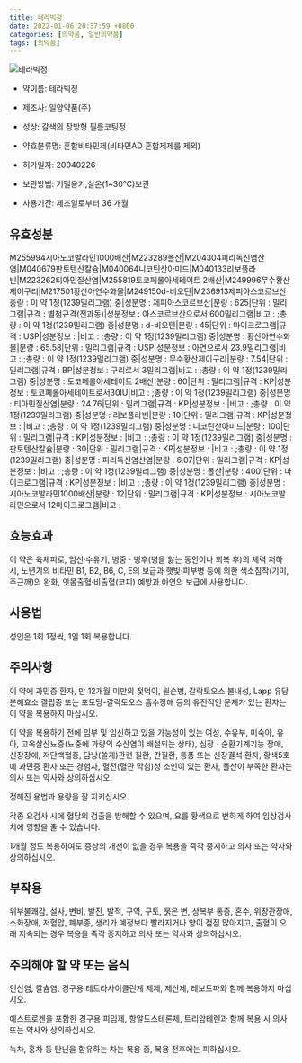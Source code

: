```yaml
---
title: 테라빅정
date: 2022-01-06 20:37:59 +0800
categories: [의약품, 일반의약품]
tags: [의약품]
---
```

![테라빅정](https://nedrug.mfds.go.kr/pbp/cmn/itemImageDownload/147428023057800016)

- 약이름: 테라빅정
- 제조사: 일양약품(주)
- 성상: 갈색의 장방형 필름코팅정 

- 약효분류명: 혼합비타민제(비타민AD 혼합제제를 제외)
- 허가일자: 20040226
- 보관방법: 기밀용기,실온(1~30℃)보관 

- 사용기간: 제조일로부터 36 개월
## 유효성분
M255994시아노코발라민1000배산|M223289폴산|M204304피리독신염산염|M040679판토텐산칼슘|M040064니코틴산아미드|M040133리보플라빈|M223262티아민질산염|M255819토코페롤아세테이트 2배산|M249996무수황산제이구리|M217501황산아연수화물|M249150d-비오틴|M236913제피아스코르브산
총량 : 이 약 1정(1239밀리그램) 중|성분명 : 제피아스코르브산|분량 : 625|단위 : 밀리그램|규격 : 별첨규격(전과동)|성분정보 : 아스코르브산으로서 600밀리그램|비고 : ;총량 : 이 약 1정(1239밀리그램) 중|성분명 : d-비오틴|분량 : 45|단위 : 마이크로그램|규격 : USP|성분정보 : |비고 : ;총량 : 이 약 1정(1239밀리그램) 중|성분명 : 황산아연수화물|분량 : 65.58|단위 : 밀리그램|규격 : USP|성분정보 : 아연으로서 23.9밀리그램|비고 : ;총량 : 이 약 1정(1239밀리그램) 중|성분명 : 무수황산제이구리|분량 : 7.54|단위 : 밀리그램|규격 : BP|성분정보 : 구리로서 3밀리그램|비고 : ;총량 : 이 약 1정(1239밀리그램) 중|성분명 : 토코페롤아세테이트 2배산|분량 : 60|단위 : 밀리그램|규격 : KP|성분정보 : 토코페롤아세테이트로서30IU|비고 : ;총량 : 이 약 1정(1239밀리그램) 중|성분명 : 티아민질산염|분량 : 24.76|단위 : 밀리그램|규격 : KP|성분정보 : |비고 : ;총량 : 이 약 1정(1239밀리그램) 중|성분명 : 리보플라빈|분량 : 10|단위 : 밀리그램|규격 : KP|성분정보 : |비고 : ;총량 : 이 약 1정(1239밀리그램) 중|성분명 : 니코틴산아미드|분량 : 100|단위 : 밀리그램|규격 : KP|성분정보 : |비고 : ;총량 : 이 약 1정(1239밀리그램) 중|성분명 : 판토텐산칼슘|분량 : 30|단위 : 밀리그램|규격 : KP|성분정보 : |비고 : ;총량 : 이 약 1정(1239밀리그램) 중|성분명 : 피리독신염산염|분량 : 6.07|단위 : 밀리그램|규격 : KP|성분정보 : |비고 : ;총량 : 이 약 1정(1239밀리그램) 중|성분명 : 폴산|분량 : 400|단위 : 마이크로그램|규격 : KP|성분정보 : |비고 : ;총량 : 이 약 1정(1239밀리그램) 중|성분명 : 시아노코발라민1000배산|분량 : 12|단위 : 밀리그램|규격 : KP|성분정보 : 시아노코발라민으로서 12마이크로그램|비고 :
## 효능효과
이 약은 육체피로, 임신·수유기, 병중ㆍ병후(병을 앓는 동안이나 회복 후)의 체력 저하 시, 노년기의 비타민 B1, B2, B6, C, E의 보급과 햇빛·피부병 등에 의한 색소침착(기미, 주근깨)의 완화, 잇몸출혈·비출혈(코피) 예방과 아연의 보급에 사용합니다.

## 사용법
성인은 1회 1정씩, 1일 1회 복용합니다.

## 주의사항
이 약에 과민증 환자, 만 12개월 미만의 젖먹이, 윌슨병, 갈락토오스 불내성, Lapp 유당분해효소 결핍증 또는 포도당-갈락토오스 흡수장애 등의 유전적인 문제가 있는 환자는 이 약을 복용하지 마십시오.

이 약을 복용하기 전에 임부 및 임신하고 있을 가능성이 있는 여성, 수유부, 미숙아, 유아, 고옥살산뇨증(뇨중에 과량의 수산염이 배설되는 상태), 심장ㆍ순환기계기능 장애, 신장장애, 저단백혈증, 담낭(쓸개)관련 질환, 간질환, 통풍 또는 신장결석 환자, 황색5호에 과민증 환자 또는 경험자, 혈전(혈관 막힘)성 소인이 있는 환자, 폴산이 부족한 환자는 의사 또는 약사와 상의하십시오.

정해진 용법과 용량을 잘 지키십시오.

각종 요검사 시에 혈당의 검출을 방해할 수 있으며, 요를 황색으로 변하게 하여 임상검사치에 영향을 줄 수 있습니다.

1개월 정도 복용하여도 증상의 개선이 없을 경우 복용을 즉각 중지하고 의사 또는 약사와 상의하십시오.

## 부작용
위부불쾌감, 설사, 변비, 발진, 발적, 구역, 구토, 묽은 변, 상복부 통증, 혼수, 위장관장애, 소화장애, 저혈압, 폐부종, 생리가 예정보다 빨라지거나 양이 점점 많아지고, 출혈이 오래 지속되는 경우 복용을 즉각 중지하고 의사 또는 약사와 상의하십시오.

## 주의해야 할 약 또는 음식
인산염, 칼슘염, 경구용 테트라사이클린계 제제, 제산제, 레보도파와 함께 복용하지 마십시오.

에스트로겐을 포함한 경구용 피임제, 항알도스테론제, 트리암테렌과 함께 복용 시 의사 또는 약사와 상의하십시오.

녹차, 홍차 등 탄닌을 함유하는 차는 복용 중, 복용 전후에는 피하십시오.

